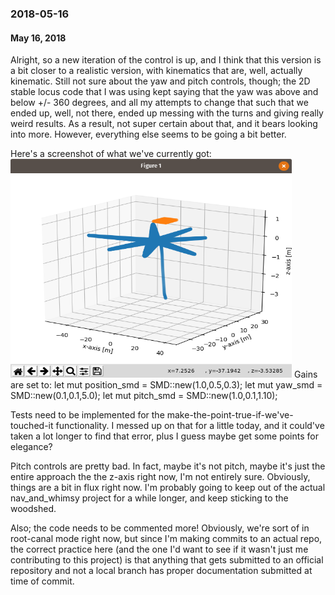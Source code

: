 ### 2018-05-16
#### May 16, 2018

Alright, so a new iteration of the control is up, and I think that this version
is a bit closer to a realistic version, with kinematics that are, well,
actually kinematic. Still not sure about the yaw and pitch controls, though;
the 2D stable locus code that I was using kept saying that the yaw was above and
below +/- 360 degrees, and all my attempts to change that such that we ended up,
well, not there, ended up messing with the turns and giving really weird
results. As a result, not super certain about that, and it bears looking into
more. However, everything else seems to be going a bit better.

Here's a screenshot of what we've currently got:
<img src="images/20180516_locus.png" width="450" height="350" />
Gains are set to:
    let mut position_smd = SMD::new(1.0,0.5,0.3);
    let mut yaw_smd = SMD::new(0.1,0.1,5.0);
    let mut pitch_smd = SMD::new(1.0,0.1,1.10);

Tests need to be implemented for the make-the-point-true-if-we've-touched-it
functionality. I messed up on that for a little today, and it could've taken a
lot longer to find that error, plus I guess maybe get some points for elegance?

Pitch controls are pretty bad. In fact, maybe it's not pitch, maybe it's just
the entire approach the the z-axis right now, I'm not entirely sure. Obviously,
things are a bit in flux right now. I'm probably going to keep out of the actual
nav_and_whimsy project for a while longer, and keep sticking to the woodshed.

Also; the code needs to be commented more! Obviously, we're sort of in
root-canal mode right now, but since I'm making commits to an actual repo, the
correct practice here (and the one I'd want to see if it wasn't just me
contributing to this project) is that anything that gets submitted to an
official repository and not a local branch has proper documentation submitted
at time of commit.
